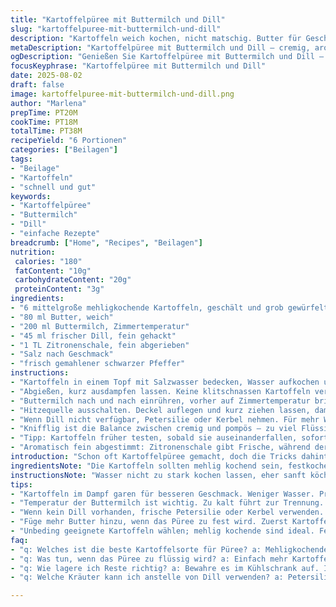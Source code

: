 ```yaml
---
title: "Kartoffelpüree mit Buttermilch und Dill"
slug: "kartoffelpuree-mit-buttermilch-und-dill"
description: "Kartoffeln weich kochen, nicht matschig. Butter für Geschmack, Buttermilch ersetzt Milch, bringt Säure und Frische. Dill statt Schnittlauch, ergänzt mit Zitronenschale für mehr Tiefe. Salz und Pfeffer nach Gefühl. Aromen balancieren, Textur cremig, luftiger als klassisch. Gebe Acht bei Temperatur der Buttermilch, nicht zu kalt, sonst trennt die Masse. Einfach, doch mit Raffinesse. Rezepte mit Variationen auf Wurzelgemüse ausprobiert, aber Kartoffeln dominieren. Perfekt als Beilage oder leichtes Hauptgericht. Sorgfalt bei Zerkleinern der Kräuter, sonst bitter. Tipp: Kartoffeln im Dampf garen, weniger Wasser, besserer Geschmack. Kleine Änderungen, großer Effekt."
metaDescription: "Kartoffelpüree mit Buttermilch und Dill – cremig, aromatisch, perfekt als Beilage oder leichtes Hauptgericht, einfach zubereitet mit frischen Kräutern"
ogDescription: "Genießen Sie Kartoffelpüree mit Buttermilch und Dill – Ein Rezept voller Aromen und perfekter Konsistenz, ideal für jeden Anlass"
focusKeyphrase: "Kartoffelpüree mit Buttermilch und Dill"
date: 2025-08-02
draft: false
image: kartoffelpuree-mit-buttermilch-und-dill.png
author: "Marlena"
prepTime: PT20M
cookTime: PT18M
totalTime: PT38M
recipeYield: "6 Portionen"
categories: ["Beilagen"]
tags:
- "Beilage"
- "Kartoffeln"
- "schnell und gut"
keywords:
- "Kartoffelpüree"
- "Buttermilch"
- "Dill"
- "einfache Rezepte"
breadcrumb: ["Home", "Recipes", "Beilagen"]
nutrition: 
 calories: "180"
 fatContent: "10g"
 carbohydrateContent: "20g"
 proteinContent: "3g"
ingredients:
- "6 mittelgroße mehligkochende Kartoffeln, geschält und grob gewürfelt"
- "80 ml Butter, weich"
- "200 ml Buttermilch, Zimmertemperatur"
- "45 ml frischer Dill, fein gehackt"
- "1 TL Zitronenschale, fein abgerieben"
- "Salz nach Geschmack"
- "frisch gemahlener schwarzer Pfeffer"
instructions:
- "Kartoffeln in einem Topf mit Salzwasser bedecken, Wasser aufkochen und bei mittlerer Hitze köcheln lassen. Nicht zu stark kochen, sonst zerfallen die Kartoffelstücke. Kochzeit etwa 18 bis 20 Minuten, bis sie mit einer Gabel leicht zerfallen."
- "Abgießen, kurz ausdampfen lassen. Keine klitschnassen Kartoffeln verwenden, sonst wird Püree wässrig. Sofort zurück in den Topf, Butter dazugeben und mit einem Kartoffelstampfer zerdrücken, nicht zu viel rühren, sonst wird es klebrig."
- "Buttermilch nach und nach einrühren, vorher auf Zimmertemperatur bringen, sonst trennt der Brei. Mit Dill und Zitronenschale unterheben. Nicht zu viel rühren, damit die Kräuter frisch bleiben. Mit Salz und Pfeffer abschmecken, lieber zurückhaltend würzen und nachwürzen."
- "Hitzequelle ausschalten. Deckel auflegen und kurz ziehen lassen, damit sich die Aromen verbinden, aber noch warm servieren. Konsistenz prüfen, notfalls noch einen Schluck Buttermilch oder etwas Butter hinzufügen."
- "Wenn Dill nicht verfügbar, Petersilie oder Kerbel nehmen. Für mehr Würze kann ein wenig Knoblauchbutter untergemischt werden. Wer es cremiger mag, nimmt einen Handmixer kurz zum Auflockern, aber Vorsicht vor Übermischen."
- "Knifflig ist die Balance zwischen cremig und pompös – zu viel Flüssigkeit macht es suppig; zu wenig, zu fest. Lieber ein bisschen fester als breiig."
- "Tipp: Kartoffeln früher testen, sobald sie auseinanderfallen, sofort vom Herd nehmen, sonst saugen sie zu viel Wasser auf."
- "Aromatisch fein abgestimmt: Zitronenschale gibt Frische, während der Dill mit seiner leichten Schärfe das Buttermilcharoma unterstützt."
introduction: "Schon oft Kartoffelpüree gemacht, doch die Tricks dahinter oft unterschätzt. Meist zu viel Flüssigkeit, aber viele wissen nicht wann die Kartoffeln perfekt sind – nicht zu hart, nicht zu matschig. Das Geräusch beim Kochen und das Aufplatzen der Kartoffeln sind wichtig, nicht auf die Uhr starren. Butter ist nicht gleich Butter; ich benutze weiche, nicht geschmolzene, sonst verändert sich die Textur unschön. Buttermilch bringt säuerliche Frische, so ein unterschätztes Element für Geschmack. Aber Vorsicht – zu kalt macht alles hart. Schnittlauch? Zu oft verwendet, Dill bringt Aroma mit Tiefe und den Hauch von Wald. Zitronenschale ohne Fruchtfleisch, das gibt einen untadeligen Frischekick, das kenne ich aus Italien. Vor allem das langsame Unterziehen der Buttermilch mit dem Handmixer erspart Klumpen. Kaffestunde mit Kartoffelkochen kombiniert, das macht Routine."
ingredientsNote: "Die Kartoffeln sollten mehlig kochend sein, festkochende ergeben ein klebriges Püree. Wenn keine Buttermilch da ist, geht auch saure Sahne oder ein Klecks Joghurt, doch die Säure verändert das Aroma etwas. Butter mildert die Säure, aber kann man auch durch Pflanzenöl ersetzen, dann wird es leichter, aber nicht so reichhaltig. Dill frisch, nie getrocknet, der Geschmack geht sonst komplett verloren. Zitrone vorsichtig behandeln, die Schale soll nur hauchdünn sein, sonst wird das Püree bitter. Ein bisschen Salz schon vor dem Kochen ins Wasser, das hilft den Kartoffeln beim Garen und hebt den Eigengeschmack hervor. Bei Allergien auf Milchprodukte empfiehlt sich ein Ersatz mit Mandelmilch und veganer Butter. Die Menge der Flüssigkeit immer nach Gefühl und Kartoffelsorte anpassen – besser weniger zugeben und später ergänzen."
instructionsNote: "Wasser nicht zu stark kochen lassen, eher sanft köcheln, sonst zerfällt die Kartoffel außen, bleibt innen aber hart. Das Herausnehmen und Abgießen nicht eilig, Kartoffeln dürfen etwas dämpfen, Feuchtigkeit verdampft so besser. Ein Kartoffelstampfer, kein Mixer, sichert die perfekte Textur. Aber wenn man einen schnellen Mix möchte, dann nur kurz, sonst wird es klebrig. Butter erst früh hinzugeben, sonst trocknen Kartoffeln aus. Die Temperatur der Buttermilch habe ich oft unterschätzt – ist sie kühl, dickt die Creme nicht richtig ab und trennt. Kräuter zuletzt, kurz unterheben – anders werden sie matschig und der Geschmack verfliegt. Nach dem Abschmecken mit Salz und Pfeffer nicht zu sparsam sein, besonders Pfeffer hebt die anderen Aromen."
tips:
- "Kartoffeln im Dampf garen für besseren Geschmack. Weniger Wasser. Prüfen, ob sie beim Hineindrücken leicht nachgeben. Das Geräusch beim Kochen ist entscheidend."
- "Temperatur der Buttermilch ist wichtig. Zu kalt führt zur Trennung. Zimmertemperatur ist der Schlüssel. Alternativen wie Joghurt sind möglich, aber Geschmack verändert sich."
- "Wenn kein Dill vorhanden, frische Petersilie oder Kerbel verwenden. Zitronenschale dünn abreiben, sonst wird das Püree bitter. Leicht, aber voller Geschmack."
- "Füge mehr Butter hinzu, wenn das Püree zu fest wird. Zuerst Kartoffeln. Dann die Buttermilch. Ständig prüfen und umrühren, um die perfekte Konsistenz zu erreichen."
- "Unbeding geeignete Kartoffeln wählen; mehlig kochende sind ideal. Festkochende ergeben eher ein klebriges Püree. Geschmack geht verloren, wenn man die falschen wählt."
faq:
- "q: Welches ist die beste Kartoffelsorte für Püree? a: Mehligkochende Kartoffeln sind ideal. Sie zerfallen leicht, geben die perfekte cremige Textur. Festkochende sind nicht optimal für das gewünschte Ergebnis."
- "q: Was tun, wenn das Püree zu flüssig wird? a: Einfach mehr Kartoffeln kochen. Eine weitere Möglichkeit ist, die Flüssigkeit zu reduzieren. Prüfe vor dem Servieren die Konsistenz."
- "q: Wie lagere ich Reste richtig? a: Bewahre es im Kühlschrank auf. In einem luftdichten Behälter. Das Püree kann auch eingefroren werden, verliert dabei etwas an Textur."
- "q: Welche Kräuter kann ich anstelle von Dill verwenden? a: Petersilie oder Schnittlauch sind gute Alternativen. Auch Basilikum könnte passen. Die Aromen ändern sich, aber das Resultat bleibt lecker."

---
```

